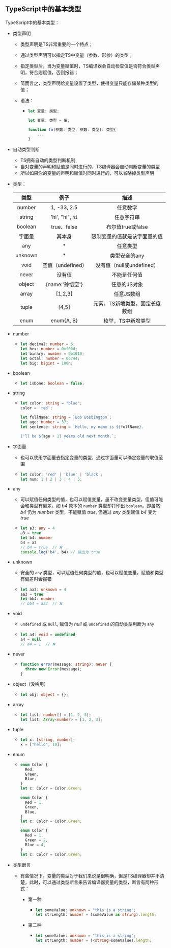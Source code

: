 ## **TypeScript中的基本类型**

TypeScript中的基本类型：

- 类型声明

  - 类型声明是TS非常重要的一个特点；

  - 通过类型声明可以指定TS中变量（参数、形参）的类型；

  - 指定类型后，当为变量赋值时，TS编译器会自动检查值是否符合类型声明，符合则赋值，否则报错；

  - 简而言之，类型声明给变量设置了类型，使得变量只能存储某种类型的值；

  - 语法：

    - ```typescript
      let 变量: 类型;
      
      let 变量: 类型 = 值;
      
      function fn(参数: 类型, 参数: 类型): 类型{
          ...
      }
      ```

- 自动类型判断

  - TS拥有自动的类型判断机制
  - 当对变量的声明和赋值是同时进行的，TS编译器会自动判断变量的类型
  - 所以如果你的变量的声明和赋值时同时进行的，可以省略掉类型声明

- 类型：

  | **类型** |     **例子**      |            **描述**            |
  | :------: | :---------------: | :----------------------------: |
  |  number  |    1, -33, 2.5    |            任意数字            |
  |  string  | 'hi', "hi", `hi`  |           任意字符串           |
  | boolean  |    true、false    |       布尔值true或false        |
  |  字面量  |      其本身       |  限制变量的值就是该字面量的值  |
  |   any    |         *         |            任意类型            |
  | unknown  |         *         |         类型安全的any          |
  |   void   | 空值（undefined） |     没有值（null或undefined）      |
  |  never   |      没有值       |          不能是任何值          |
  |  object  |  {name:'孙悟空'}  |          任意的JS对象          |
  |  array   |      [1,2,3]      |           任意JS数组           |
  |  tuple   |       [4,5]       | 元素，TS新增类型，固定长度数组 |
  |   enum   |    enum{A, B}     |       枚举，TS中新增类型       |

- number

  - ```typescript
    let decimal: number = 6;
    let hex: number = 0xf00d;
    let binary: number = 0b1010;
    let octal: number = 0o744;
    let big: bigint = 100n;
    ```

- boolean

  - ```typescript
    let isDone: boolean = false;
    ```

- string

  - ```typescript
    let color: string = "blue";
    color = 'red';
    
    let fullName: string = `Bob Bobbington`;
    let age: number = 37;
    let sentence: string = `Hello, my name is ${fullName}.
    
    I'll be ${age + 1} years old next month.`;
    ```

- 字面量

  - 也可以使用字面量去指定变量的类型，通过字面量可以确定变量的取值范围

  - ```typescript
    let color: 'red' | 'blue' | 'black';
    let num: 1 | 2 | 3 | 4 | 5;
    ```

- any

  - 可以赋值任何类型的值，也可以赋值变量，虽不改变变量类型，但值可能会和类型有偏差。如 *b4* 原本的 `number` 类型却打印出 `boolean`。即虽然 *b4* 仍为 *number* 类型，不能赋值 *true*, 但通过 *any* 类型赋值 *b4* 变为 *true*
  - ```typescript
    let a3: any = 4
    a3 = true
    let b4: number
    b4 = a3
    // b4 = true  // ❌
    console.log('b4', b4) // 输出为 true
    ```

- unknown

  - 安全的 `any` 类型，可以赋值任何类型的值，也可以赋值变量，赋值和类型有偏差时会报错

  - ```typescript
    let aa3: unknown = 4
    aa3 = true
    let bb4: number
    // bb4 = aa3  // ❌
    ```

- void

  - `undefined` 或 `null`, 赋值为 *null* 或 `undefined` 的自动类型判断为 `any`

  - ```typescript
    let a4: void = undefined
    a4 = null
    // a4 = 1  // ❌
    ```

- never

  - ```typescript
    function error(message: string): never {
      throw new Error(message);
    }
    ```

- object（没啥用）

  - ```typescript
    let obj: object = {};
    ```

- array

  - ```typescript
    let list: number[] = [1, 2, 3];
    let list: Array<number> = [1, 2, 3];
    ```

- tuple

  - ```typescript
    let x: [string, number];
    x = ["hello", 10]; 
    ```

- enum

  - ```typescript
    enum Color {
      Red,
      Green,
      Blue,
    }
    let c: Color = Color.Green;
    
    enum Color {
      Red = 1,
      Green,
      Blue,
    }
    let c: Color = Color.Green;
    
    enum Color {
      Red = 1,
      Green = 2,
      Blue = 4,
    }
    let c: Color = Color.Green;
    ```

- 类型断言

  - 有些情况下，变量的类型对于我们来说是很明确，但是TS编译器却并不清楚，此时，可以通过类型断言来告诉编译器变量的类型，断言有两种形式：

    - 第一种

      - ```typescript
        let someValue: unknown = "this is a string";
        let strLength: number = (someValue as string).length;
        ```

    - 第二种

      - ```typescript
        let someValue: unknown = "this is a string";
        let strLength: number = (<string>someValue).length;
        ```